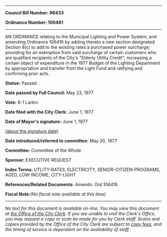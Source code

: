 

********

**Council Bill Number: 98433**
   
**Ordinance Number: 106481**
********

 AN ORDINANCE relating to the Municipal Lighting and Power System; and amending Ordinance 106416 by adding thereto a new section designated Section 8(c) to add to the existing rates a purchased power surcharge; providing for an exemption from said surcharge of certain customers who are qualified recipients of the City's "Elderly Utility Credit"; increasing a certain object of expenditure in the 1977 Budget of the Lighting Department by appropriation and transfer from the Light Fund and ratifying and confirming prior acts.

**Status:** Passed
   
**Date passed by Full Council:** May 23, 1977
   
**Vote:** 8-1 Larkin
   
**Date filed with the City Clerk:** June 1, 1977
   
**Date of Mayor's signature:** June 1, 1977
   
[(about the signature date)](/~public/approvaldate.htm)
   
   
   
**Date introduced/referred to committee:** May 20, 1977
   
**Committee:** Committee of the Whole
   
**Sponsor:** EXECUTIVE REQUEST
   
   
**Index Terms:** UTLITY-RATES, ELECTRICITY, SENIOR-CITIZEN-PROGRAMS, AGED, LOW-INCOME, CITY-LIGHT

**References/Related Documents:** Amends: Ord 106416

**Fiscal Note:**_(No fiscal note available at this time)_
********

_No text for this document is available on-line. You may view this document at [the Office of the City Clerk](http://www.seattle.gov/leg/clerk/contactUs.htm). If you are unable to visit the Clerk's Office, you may request a copy or scan be made for you by Clerk staff. Scans and copies provided by the Office of the City Clerk are subject to [copy fees](http://clerk.seattle.gov/~public/clerkfees.htm), and the timing of service is dependent on the availability of staff._

